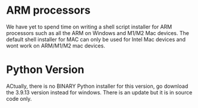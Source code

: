 # ARM processors
We have yet to spend time on writing a shell script installer for ARM processors such as 
all the ARM on Windows and M1/M2 Mac devices. The default shell installer for MAC can only
be used for Intel Mac devices and wont work on ARM/M1/M2 mac devices.  

# Python Version
ACtually, there is no BINARY Python installer for this version, go download the 3.9.13 version instead for windows.
There is an update but it is in source code only. 
